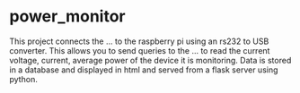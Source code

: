 # power_monitor

This project connects the ... to the raspberry pi using an rs232 to USB
converter.  This allows you to send queries to the ... to read the current
voltage, current, average power of the device it is monitoring.  Data is stored
in a database and displayed in html and served from a flask server using python.  
